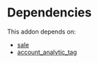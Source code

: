 # Dependencies

This addon depends on:

- [sale](https://github.com/bringout/oca-ocb-sale/tree/3531a720906f8e17d5fa4dafe32471b2aada3721/odoo-bringout-oca-ocb-sale)
- [account_analytic_tag](https://github.com/bringout/oca-financial)
